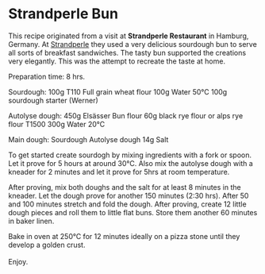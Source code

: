 # Strandperle Bun #

This recipe originated from a visit at **Strandperle Restaurant** in Hamburg, Germany.
At [Strandperle](https://www.strandperle-hamburg.de/home.html) they used a very delicious sourdough bun to serve all sorts of breakfast sandwiches. The tasty bun supported the creations very elegantly. This was the attempt to recreate the taste at home.

Preparation time: 8 hrs.

Sourdough:
100g     T110 Full grain wheat flour
100g     Water 50°C
100g     sourdough starter (Werner)


Autolyse dough:
450g    Elsässer Bun flour
60g      black rye flour or alps rye flour T1500
300g    Water 20°C


Main dough:
Sourdough
Autolyse dough
14g    Salt

To get started create sourdogh by mixing ingredients with a fork or spoon. Let it prove for 5 hours at around 30°C. Also mix the autolyse dough with a kneader for 2 minutes and let it prove for 5hrs at room temperature.


After proving, mix both doughs and the salt for at least 8 minutes in the kneader.
Let the dough prove for another 150 minutes (2:30 hrs). After 50 and 100 minutes stretch and fold the dough.
After proving, create 12 little dough pieces and roll them to little flat buns. Store them another 60 minutes in baker linen.

Bake in oven at 250°C for 12 minutes ideally on a pizza stone until they develop a golden crust.<br><br>Enjoy.
